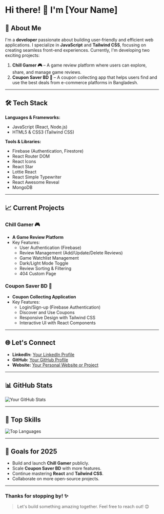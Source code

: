 # Hi there! 👋 I'm [Your Name]

## 🚀 About Me
I'm a **developer** passionate about building user-friendly and efficient web applications. I specialize in **JavaScript** and **Tailwind CSS**, focusing on creating seamless front-end experiences. Currently, I'm developing two exciting projects:

1. **Chill Gamer 🎮** – A game review platform where users can explore, share, and manage game reviews.
2. **Coupon Saver BD 💸** – A coupon collecting app that helps users find and use the best deals from e-commerce platforms in Bangladesh.

---

## 🛠️ Tech Stack

**Languages & Frameworks:**  
- JavaScript (React, Node.js)  
- HTML5 & CSS3 (Tailwind CSS)  

**Tools & Libraries:**  
- Firebase (Authentication, Firestore)  
- React Router DOM  
- React Icons  
- React Star  
- Lottie React  
- React Simple Typewriter  
- React Awesome Reveal  
- MongoDB  

---

## 📈 Current Projects

### Chill Gamer 🎮
- **A Game Review Platform**  
- Key Features:
  - User Authentication (Firebase)
  - Review Management (Add/Update/Delete Reviews)
  - Game Watchlist Management
  - Dark/Light Mode Toggle
  - Review Sorting & Filtering
  - 404 Custom Page

### Coupon Saver BD 💸
- **Coupon Collecting Application**  
- Key Features:
  - Login/Sign-up (Firebase Authentication)
  - Discover and Use Coupons
  - Responsive Design with Tailwind CSS
  - Interactive UI with React Components

---

## 🌐 Let's Connect
- **LinkedIn:** [Your LinkedIn Profile](https://linkedin.com/in/yourprofile)  
- **GitHub:** [Your GitHub Profile](https://github.com/yourusername)  
- **Website:** [Your Personal Website or Project](https://yourwebsite.com)

---

## 📊 GitHub Stats
![Your GitHub Stats](https://github-readme-stats.vercel.app/api?username=yourusername&show_icons=true&theme=radical)

---

## 🔧 Top Skills
![Top Languages](https://github-readme-stats.vercel.app/api/top-langs/?username=yourusername&layout=compact&theme=radical)

---

## 🎯 Goals for 2025
- Build and launch **Chill Gamer** publicly.
- Scale **Coupon Saver BD** with more features.
- Continue mastering **React** and **Tailwind CSS**.
- Collaborate on more open-source projects.

---

### Thanks for stopping by! ✨
> Let's build something amazing together. Feel free to reach out! 😊

